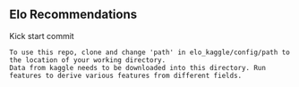 ## Elo Recommendations

Kick start commit

```
To use this repo, clone and change 'path' in elo_kaggle/config/path to the location of your working directory.
Data from kaggle needs to be downloaded into this directory. Run features to derive various features from different fields.
```